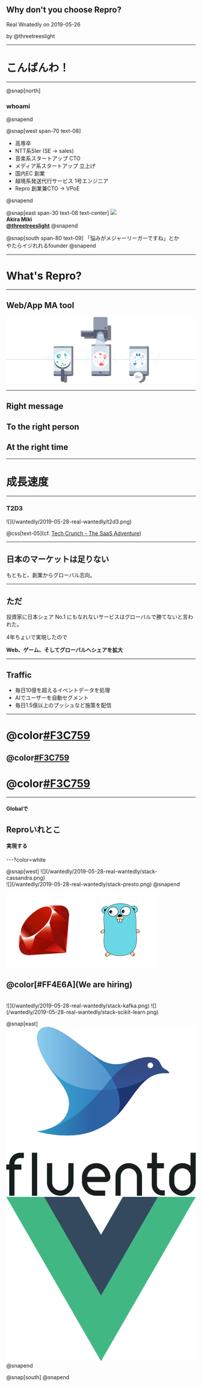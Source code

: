 ## Why don't you choose Repro?

Real Wnatedly on 2019-05-26

by @threetreeslight

---

# こんばんわ！

---

@snap[north]
<br>
### whoami
@snapend

@snap[west span-70 text-08]
<ul>
<li> 高専卒
<li> NTT系SIer (SE -> sales)
<li> 音楽系スタートアップ CTO
<li> メディア系スタートアップ 立上げ
<li> 国内EC 創業
<li> 越境系発送代行サービス 1号エンジニア
<li> Repro 創業兼CTO -> VPoE
</ul>
@snapend

@snap[east span-30 text-08 text-center]
[![](https://www.gravatar.com/avatar/0a918b7637fcfafeb06264db039552df?s=190)](https://twitter.com/threetreeslight)
<br>**Akira Miki**
<br> **[@threetreeslight](https://twitter.com/threetreeslight)**
@snapend

@snap[south span-80 text-09]
「悩みがメジャーリーガーですね」とか<br>やたらイジれれるfounder
@snapend

---

# What's Repro?

---

## Web/App MA tool

![](/wantedly/2019-05-28-real-wantedly/repro-service.png)

---

## Right message
## To the right person
## At the right time

---

# 成長速度

---

### T2D3

<div class='img-70'>
![](/wantedly/2019-05-28-real-wantedly/t2d3.png)
</div>

@css[text-05](cf. [Tech Crunch - The SaaS Adventure](https://techcrunch.com/2015/02/01/the-saas-travel-adventure/))

---

## 日本のマーケットは足りない

もともと、創業からグローバル志向。

---

## ただ

投資家に日本シェア No.1 にもなれないサービスはグローバルで勝てないと言われた。

4年ちょいで実現したので

**Web、ゲーム、そしてグローバルへシェアを拡大**


---

## Traffic

- 毎日10億を超えるイベントデータを処理
- AIでユーザーを自動セグメント
- 毎日1.5億以上のプッシュなど施策を配信

---

# @color[#F3C759](Unicorn)
## @color[#F3C759](from)
# @color[#F3C759](Here)

---

#### Globalで
## Reproいれとこ
#### 実現する

---?color=white

<div class='hiring'>
@snap[west]
![](/wantedly/2019-05-28-real-wantedly/stack-cassandra.png)
<br>
![](/wantedly/2019-05-28-real-wantedly/stack-presto.png)
@snapend

![](/wantedly/2019-05-28-real-wantedly/stack-ruby.png)
![](/wantedly/2019-05-28-real-wantedly/stack-golang.png)
<br>
## @color[#FF4E6A](We are hiring)
<br>
![](/wantedly/2019-05-28-real-wantedly/stack-kafka.png)
![](/wantedly/2019-05-28-real-wantedly/stack-scikit-learn.png)

@snap[east]
![](/wantedly/2019-05-28-real-wantedly/stack-fluentd.png)
<br>
![](/wantedly/2019-05-28-real-wantedly/stack-vuejs.png)
@snapend

@snap[south]
@snapend
</div>
